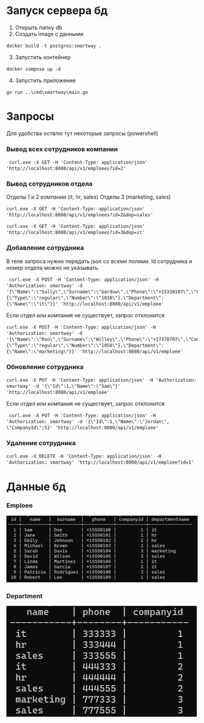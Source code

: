 # Запуск сервера бд

1. Открыть папку db
2. Создать image с данными
```
docker build -t postgres:smartway .
```
3. Запустить контейнер
```
docker compose up -d
```
4. Запустить приложение
```
go run ..\cmd\smartway\main.go
```

# Запросы

Для удобства оствлю тут некоторые запросы
(powershell)

### Вывод всех сотрудников компании
```
 curl.exe -X GET -H 'Content-Type: application/json' 'http://localhost:8080/api/v1/emploees?id=2'
```
### Вывод сотрудников отдела
Отделы 1 и 2 компании (it, hr, sales)
Отделы 3 (marketing, sales)
```
curl.exe -X GET -H 'Content-Type: application/json' 'http://localhost:8080/api/v1/emploees?id=2&dep=sales'
```
``` 
curl.exe -X GET -H 'Content-Type: application/json' 'http://localhost:8080/api/v1/emploees?id=3&dep=it'
```

### Добавление сотрудника
В теле запроса нужно передать json со всеми полями. Id сотрудника и номер отдела можно  не указывать.

```
 curl.exe -X POST -H 'Content-Type: application/json' -H 'Authorization: smartway' -d '{\"Name\":\"Sally\",\"Surname\":\"Gardow\",\"Phone\":\"+15330107\",\"CompanyId\":2,\"Passport\":{\"Type\":\"regular\",\"Number\":\"1038\"},\"Department\":{\"Name\":\"it\"}}' 'http://localhost:8080/api/v1/emploee'
```
Если отдел или компания не существует, запрос отклонится
```
curl.exe -X POST -H 'Content-Type: application/json' -H 'Authorization: smartway' -d '{\"Name\":\"Ron\",\"Surname\":\"Willey\",\"Phone\":\"+17370707\",\"CompanyId\":1,\"Passport\":{\"Type\":\"regular\",\"Number\":\"1058\"},\"Department\":{\"Name\":\"marketing\"}}' 'http://localhost:8080/api/v1/emploee'

```

### Обновление сотрудника
```
curl.exe -X PUT -H 'Content-Type: application/json' -H 'Authorization: smartway' -d '{\"Id\":1,\"Name\":\"Sam\"}' 'http://localhost:8080/api/v1/emploee'

```
Если отдел или компания не существует, запрос отклонится

```
 curl.exe -X PUT -H 'Content-Type: application/json' -H 'Authorization: smartway' -d '{\"Id\":1,\"Name\":\"Jordan\", \"CompanyId\":5}' 'http://localhost:8080/api/v1/emploee'
```
### Удаление сотрудника
```
curl.exe -X DELETE -H 'Content-Type: application/json' -H 'Authorization: smartway' 'http://localhost:8080/api/v1/emploee?id=1'
```

# Данные бд
### Emploee
![emploee](images/emploee.jpg)

### Department
![department](images/deps.jpg)